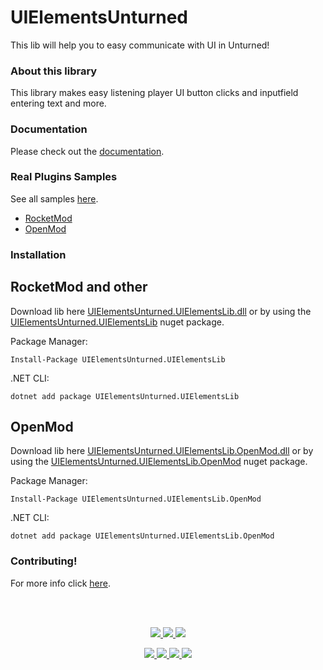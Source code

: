 # UIElementsUnturned
This lib will help you to easy communicate with UI in Unturned!

### About this library
This library makes easy listening player UI button clicks and inputfield entering text and more.

### Documentation
Please check out the [documentation](https://sunnamed.gitbook.io/uielementsunturned/).

### Real Plugins Samples
See all samples [here](https://github.com/sunnamed434/UIElementsUnturned/tree/main/Samples).

- [RocketMod](https://github.com/sunnamed434/UIElementsUnturned/tree/main/Samples/RocketMod)
- [OpenMod](https://github.com/sunnamed434/UIElementsUnturned/tree/main/Samples/OpenMod)

### Installation
## RocketMod and other
Download lib here [UIElementsUnturned.UIElementsLib.dll](https://github.com/sunnamed434/UIElementsUnturned/releases) or by using the [UIElementsUnturned.UIElementsLib](https://www.nuget.org/packages/UIElementsUnturned.UIElementsLib/) nuget package.

Package Manager:
````
Install-Package UIElementsUnturned.UIElementsLib
````

.NET CLI:
````
dotnet add package UIElementsUnturned.UIElementsLib
````

## OpenMod 
Download lib here [UIElementsUnturned.UIElementsLib.OpenMod.dll](https://github.com/sunnamed434/UIElementsUnturned/releases) or by using the [UIElementsUnturned.UIElementsLib.OpenMod](https://www.nuget.org/packages/UIElementsUnturned.UIElementsLib.OpenMod) nuget package.

Package Manager:
````
Install-Package UIElementsUnturned.UIElementsLib.OpenMod
````

.NET CLI:
````
dotnet add package UIElementsUnturned.UIElementsLib.OpenMod
````

### Contributing!
For more info click [here](https://github.com/sunnamed434/UIElementsUnturned/blob/main/CONTRIBUTING.md).

<br>&nbsp;

<p align="center">
	<a href="../../releases/latest">
		<img src="https://img.shields.io/github/v/release/sunnamed434/UIElementsUnturned?style=flat" />
	</a>
	<a href="https://www.nuget.org/packages/UIElementsUnturned.UIElementsLib/">
		<img src="https://img.shields.io/nuget/v/UIElementsUnturned.UIElementsLib?style=flat" />
	</a>
	<a href="https://sunnamed.gitbook.io/uielementsunturned/">
		<img src="https://img.shields.io/badge/documentation-%F0%9F%94%8D-blue?style=flat" />
	</a>
</p>
<p align="center">
	<a href="https://github.com/sunnamed434/UIElementsUnturned/actions/workflows/NET_Framework_CI.yml">
		<img src="https://github.com/sunnamed434/UIElementsUnturned/workflows/.NET%20Framework%20CI/badge.svg?style=flat" />
	</a>
	<a href="https://lgtm.com/projects/g/sunnamed434/UIElementsUnturned/alerts/">
		<img src="https://img.shields.io/lgtm/alerts/g/sunnamed434/UIElementsUnturned.svg?logo=lgtm&logoWidth=18" />
	</a>
	<a href="https://discord.gg/UXwAZdzD">
		<img src="https://img.shields.io/discord/964476306647568454.svg?style=flat&logo=discord&label=discord" />
	</a>
	<a href="../../blob/master/LICENSE/">
		<img src="https://img.shields.io/github/license/sunnamed434/UIElementsUnturned?style=flat" />
	</a>
</p>
